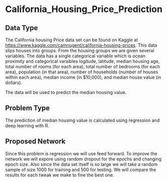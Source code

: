 # California_Housing_Price_Prediction
## Data Type
The California housing Price data set can be found on Kaggle at https://www.kaggle.com/camnugent/california-housing-prices. This data slips houses into groups.  From the housing groups we are given several variables. 
The data has a single categorical variable which is ocean proximity and categorical varaibles logitude, latitude, median housing age, total number of rooms (for each area), total number of bedrooms (for each area), population (in that area), number of households (number of houses within each area), median income (in $10,000), and median house value (in dollars).

The data will be used to predict the median housing value.

## Problem Type
The prediction of median housing value is calculated using regression and deep learning with R.

## Proposed Network
Since this problem is regression we will use feed forward.  To improve the network we will expore using random dropout for the epochs and changing epoch size.  Also since the data set itself is so large we will take a random sample of size 1000 for training and 500 for testing.  We will compare the results for each tweak we make to fine the best one.
